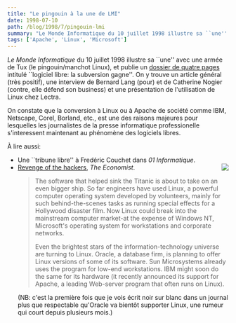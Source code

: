 ```yaml
---
title: "Le pingouin à la une de LMI"
date: 1998-07-10
path: /blog/1998/7/pingouin-lmi
summary: "Le Monde Informatique du 10 juillet 1998 illustre sa ``une'' avec une armée de Tux (le pingouin/manchot Linux), et publie un dossier de quatre pages intitulé ``logiciel libre: la subversion gagne''."
tags: ['Apache', 'Linux', 'Microsoft']
---
```


<P>
<EM>Le Monde Informatique</EM> du 10 juillet 1998 illustre sa ``une''
avec une armée de Tux (le pingouin/manchot Linux), et publie un
<A HREF="http://www.lmi.fr/lmi/774/774p22.html">dossier
de quatre pages</A> intitulé ``logiciel libre: la subversion gagne''. On y
trouve un article général (très positif), une interview de Bernard Lang
(pour) et de Catherine Nogier (contre, elle défend son business) et une
présentation de l'utilisation de Linux chez Lectra.
</P>

<P>
On constate que la conversion à Linux ou à Apache de société comme IBM,
Netscape, Corel, Borland, etc., est une des raisons majeures pour lesquelles
les journalistes de la presse informatique professionelle s'interessent
maintenant au phénomène des logiciels libres.
</P>

<P>
À lire aussi:
</P>

<UL>

<LI>Une ``tribune libre'' à Fredéric Couchet dans <EM>01 Informatique</EM>.
<LI><IMG ALIGN="right" SRC="../articles/9807/datapro.gif">
<A HREF="http://www.economist.com/editorial/freeforall/current/wb9493.html">Revenge of the hackers</A>, <EM>The Economist</EM>.
<BLOCKQUOTE>
<P>The software that helped sink the Titanic is about to take on
an even bigger ship. So far engineers have used Linux, a powerful
computer operating system developed by volunteers, mainly for such
behind-the-scenes tasks as running special effects for a Hollywood
disaster film. Now Linux could break into the mainstream computer
market-at the expense of Windows NT, Microsoft's operating system for
workstations and corporate networks.
</P>

<P>
Even the brightest stars of the information-technology universe are
turning to Linux. Oracle, a database firm, is planning to offer Linux
versions of some of its software. Sun Microsystems already uses the
program for low-end workstations. IBM might soon do the same for its
hardware (it recently announced its support for Apache, a leading
Web-server program that often runs on Linux).
</P>

</BLOCKQUOTE>
<P>
(NB: c'est la première fois que je vois écrit noir sur blanc dans un journal
plus que respectable qu'Oracle va bientôt supporter Linux, une rumeur qui
court depuis plusieurs mois.)
</P>


</UL>


